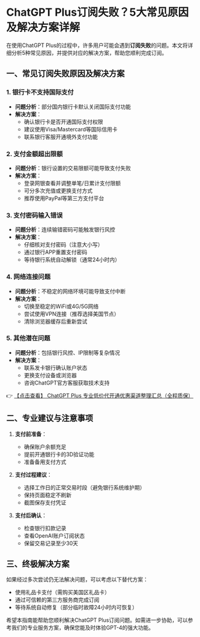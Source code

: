 # ChatGPT Plus订阅失败？5大常见原因及解决方案详解

在使用ChatGPT Plus的过程中，许多用户可能会遇到**订阅失败**的问题。本文将详细分析5种常见原因，并提供对应的解决方案，帮助您顺利完成订阅。

## 一、常见订阅失败原因及解决方案

### 1. 银行卡不支持国际支付
- **问题分析**：部分国内银行卡默认关闭国际支付功能
- **解决方案**：
  - 确认银行卡是否开通国际支付权限
  - 建议使用Visa/Mastercard等国际信用卡
  - 联系银行客服开通境外支付功能

### 2. 支付金额超出限额
- **问题分析**：银行设置的交易限额可能导致支付失败
- **解决方案**：
  - 登录网银查看并调整单笔/日累计支付限额
  - 可分多次充值或更换支付方式
  - 推荐使用PayPal等第三方支付平台

### 3. 支付密码输入错误
- **问题分析**：连续输错密码可能触发银行风控
- **解决方案**：
  - 仔细核对支付密码（注意大小写）
  - 通过银行APP重置支付密码
  - 等待银行系统自动解锁（通常24小时内）

### 4. 网络连接问题
- **问题分析**：不稳定的网络环境可能导致支付中断
- **解决方案**：
  - 切换至稳定的WiFi或4G/5G网络
  - 尝试使用VPN连接（推荐选择美国节点）
  - 清除浏览器缓存后重新尝试

### 5. 其他潜在问题
- **问题分析**：包括银行风控、IP限制等复杂情况
- **解决方案**：
  - 联系发卡银行确认账户状态
  - 更换支付设备或浏览器
  - 咨询ChatGPT官方客服获取技术支持

👉 [【点击查看】 ChatGPT Plus 专业低价代开通优惠渠道整理汇总（全程质保）](https://bit.ly/DaiKai)

## 二、专业建议与注意事项

1. **支付前准备**：
   - 确保账户余额充足
   - 提前开通银行卡的3D验证功能
   - 准备备用支付方式

2. **支付过程建议**：
   - 选择工作日的正常交易时段（避免银行系统维护期）
   - 保持页面稳定不刷新
   - 截图保存支付凭证

3. **支付后确认**：
   - 检查银行扣款记录
   - 查看OpenAI账户订阅状态
   - 保留交易记录至少30天

## 三、终极解决方案

如果经过多次尝试仍无法解决问题，可以考虑以下替代方案：

- 使用礼品卡支付（需购买美国区礼品卡）
- 通过可信赖的第三方服务商完成订阅
- 等待系统自动修复（部分临时故障24小时内可恢复）

希望本指南能帮助您顺利解决ChatGPT Plus订阅问题。如需进一步协助，可以参考我们的专业服务方案，确保您能及时体验GPT-4的强大功能。